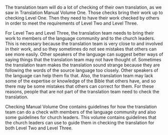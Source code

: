 
The translation team will do a lot of checking of their own translation, as we saw in Translation Manual Volume One. Those checks bring their work up to checking Level One. Then they need to have their work checked by others in order to meet the requirements of Level Two and Level Three. 

For Level Two and Level Three, the translation team needs to bring their work to members of the language community and to the church leaders. This is necessary because the translation team is very close to and involved in their work, and so they sometimes do not see mistakes that others can see more easily. Other speakers of the language can suggest better ways of saying things that the translation team may not have thought of. Sometimes the translation team makes the translation sound strange because they are following the words of the source language too closely. Other speakers of the language can help them fix that. Also, the translation team may lack some of the expertise or knowledge of the Bible that others have, and so there may be some mistakes that others can correct for them. For these reasons, people that are not part of the translation team need to check the translation.

Checking Manual Volume One contains guidelines for how the translation team can do a check with members of the language community and also some guidelines for church leaders. This volume contains guidelines that the church leaders can use to guide them in checking the translation for both Level Two and Level Three.